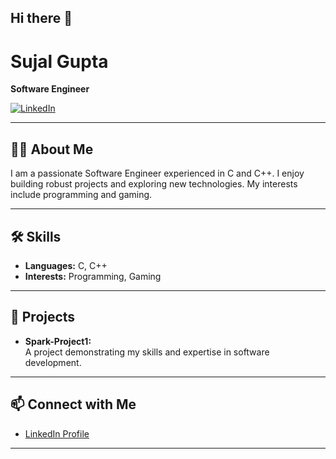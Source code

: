 ## Hi there 👋

# Sujal Gupta

**Software Engineer**

[![LinkedIn](https://img.shields.io/badge/LinkedIn-blue?logo=linkedin)](https://www.linkedin.com/in/sujal-gupta-6b0772380)

---

## 👨‍💻 About Me

I am a passionate Software Engineer experienced in C and C++. I enjoy building robust projects and exploring new technologies. My interests include programming and gaming.

---

## 🛠️ Skills

- **Languages:** C, C++
- **Interests:** Programming, Gaming

---

## 🚀 Projects

- **Spark-Project1:**  
  A project demonstrating my skills and expertise in software development.  
  <!-- Add a short description or link if available -->

---

## 📫 Connect with Me

- [LinkedIn Profile](https://www.linkedin.com/in/sujal-gupta-6b0772380)

---

